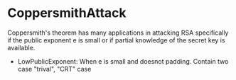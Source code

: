 # CoppersmithAttack
Coppersmith's theorem has many applications in attacking RSA specifically if the public exponent e is small or if partial knowledge of the secret key is available.

  * LowPublicExponent: When e is small and doesnot padding. Contain two case "trival", "CRT" case
